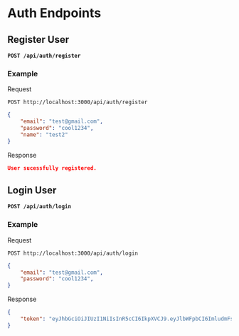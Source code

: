 # Auth Endpoints

## Register User
**`POST /api/auth/register`**
### Example
Request
```http
POST http://localhost:3000/api/auth/register
```
```json
{
    "email": "test@gmail.com",
    "password": "cool1234",
    "name": "test2"
}
```
Response
```json
User sucessfully registered.
```

## Login User
**`POST /api/auth/login`**
### Example
Request
```http
POST http://localhost:3000/api/auth/login
```
```json
{
    "email": "test@gmail.com",
    "password": "cool1234",
}
```
Response
```json
{
    "token": "eyJhbGciOiJIUzI1NiIsInR5cCI6IkpXVCJ9.eyJlbWFpbCI6ImludmFsaWQxQGdtYWlsLmNvbSIsImlhdCI6MTYzNTU2NTI4NCwiZXhwIjoxNjM1NTc5Njg0fQ.wrVpgjngS_6bHS0Wpff5F0VbwYXYuQDNqSHnWPs5uc8"
}
```